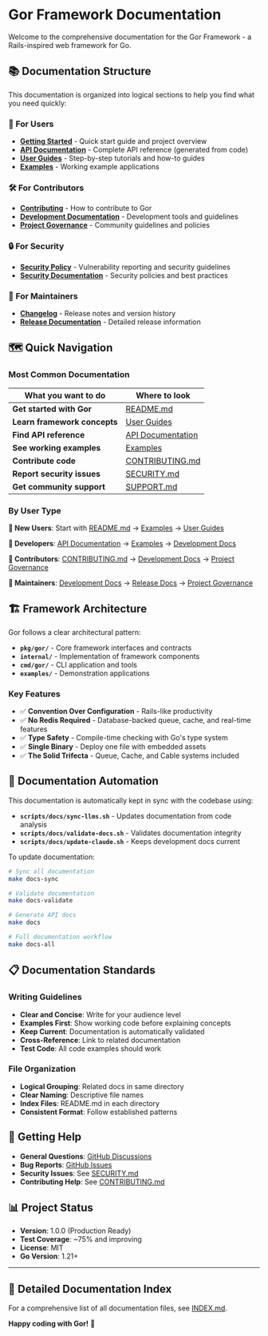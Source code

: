 # Gor Framework Documentation

Welcome to the comprehensive documentation for the Gor Framework - a Rails-inspired web framework for Go.

## 📚 Documentation Structure

This documentation is organized into logical sections to help you find what you need quickly:

### 📖 For Users

- **[Getting Started](../README.md)** - Quick start guide and project overview
- **[API Documentation](api/)** - Complete API reference (generated from code)
- **[User Guides](guides/)** - Step-by-step tutorials and how-to guides
- **[Examples](../examples/)** - Working example applications

### 🛠️ For Contributors

- **[Contributing](../CONTRIBUTING.md)** - How to contribute to Gor
- **[Development Documentation](dev/)** - Development tools and guidelines
- **[Project Governance](project/)** - Community guidelines and policies

### 🔒 For Security

- **[Security Policy](../SECURITY.md)** - Vulnerability reporting and security guidelines
- **[Security Documentation](security/)** - Security policies and best practices

### 📝 For Maintainers

- **[Changelog](../CHANGELOG.md)** - Release notes and version history
- **[Release Documentation](changelog/)** - Detailed release information

## 🗺️ Quick Navigation

### Most Common Documentation

| What you want to do | Where to look |
|-------------------|---------------|
| **Get started with Gor** | [README.md](../README.md) |
| **Learn framework concepts** | [User Guides](guides/) |
| **Find API reference** | [API Documentation](api/) |
| **See working examples** | [Examples](../examples/) |
| **Contribute code** | [CONTRIBUTING.md](../CONTRIBUTING.md) |
| **Report security issues** | [SECURITY.md](../SECURITY.md) |
| **Get community support** | [SUPPORT.md](../SUPPORT.md) |

### By User Type

**🚀 New Users**: Start with [README.md](../README.md) → [Examples](../examples/) → [User Guides](guides/)

**📖 Developers**: [API Documentation](api/) → [Examples](../examples/) → [Development Docs](dev/)

**🤝 Contributors**: [CONTRIBUTING.md](../CONTRIBUTING.md) → [Development Docs](dev/) → [Project Governance](project/)

**🔧 Maintainers**: [Development Docs](dev/) → [Release Docs](changelog/) → [Project Governance](project/)

## 🏗️ Framework Architecture

Gor follows a clear architectural pattern:

- **`pkg/gor/`** - Core framework interfaces and contracts
- **`internal/`** - Implementation of framework components
- **`cmd/gor/`** - CLI application and tools
- **`examples/`** - Demonstration applications

### Key Features

- ✅ **Convention Over Configuration** - Rails-like productivity
- ✅ **No Redis Required** - Database-backed queue, cache, and real-time features
- ✅ **Type Safety** - Compile-time checking with Go's type system
- ✅ **Single Binary** - Deploy one file with embedded assets
- ✅ **The Solid Trifecta** - Queue, Cache, and Cable systems included

## 🔄 Documentation Automation

This documentation is automatically kept in sync with the codebase using:

- **`scripts/docs/sync-llms.sh`** - Updates documentation from code analysis
- **`scripts/docs/validate-docs.sh`** - Validates documentation integrity
- **`scripts/docs/update-claude.sh`** - Keeps development docs current

To update documentation:
```bash
# Sync all documentation
make docs-sync

# Validate documentation
make docs-validate

# Generate API docs
make docs

# Full documentation workflow
make docs-all
```

## 📋 Documentation Standards

### Writing Guidelines

- **Clear and Concise**: Write for your audience level
- **Examples First**: Show working code before explaining concepts
- **Keep Current**: Documentation is automatically validated
- **Cross-Reference**: Link to related documentation
- **Test Code**: All code examples should work

### File Organization

- **Logical Grouping**: Related docs in same directory
- **Clear Naming**: Descriptive file names
- **Index Files**: README.md in each directory
- **Consistent Format**: Follow established patterns

## 🤔 Getting Help

- **General Questions**: [GitHub Discussions](https://github.com/cuemby/gor/discussions)
- **Bug Reports**: [GitHub Issues](https://github.com/cuemby/gor/issues)
- **Security Issues**: See [SECURITY.md](../SECURITY.md)
- **Contributing Help**: See [CONTRIBUTING.md](../CONTRIBUTING.md)

## 📊 Project Status

- **Version**: 1.0.0 (Production Ready)
- **Test Coverage**: ~75% and improving
- **License**: MIT
- **Go Version**: 1.21+

---

## 📖 Detailed Documentation Index

For a comprehensive list of all documentation files, see [INDEX.md](INDEX.md).

**Happy coding with Gor!** 🚀